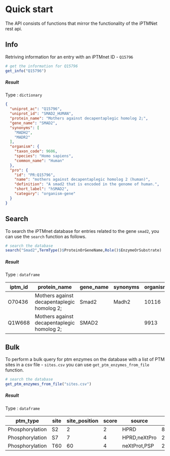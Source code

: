 # Quick start

The API consists of functions that mirror the functionality of the iPTMNet rest api.

## Info
Retriving information for an entry with an iPTMnet ID - `Q15796`
``` r
# get the information for Q15796 
get_info("Q15796")
```

##### Result
Type : `dictionary`
``` json
{
  "uniprot_ac": "Q15796",
  "uniprot_id": "SMAD2_HUMAN",
  "protein_name": "Mothers against decapentaplegic homolog 2;",
  "gene_name": "SMAD2",
  "synonyms": [
    "MADH2",
    "MADR2"
  ],
  "organism": {
    "taxon_code": 9606,
    "species": "Homo sapiens",
    "common_name": "Human"
  },
  "pro": {
    "id": "PR:Q15796",
    "name": "mothers against decapentaplegic homolog 2 (human)",
    "definition": "A smad2 that is encoded in the genome of human.",
    "short_label": "hSMAD2",
    "category": "organism-gene"
  }
}
```


## Search
To search the iPTMnet database for entries related to the gene `smad2`, you can use the `search` function as follows.

``` r
# search the database
search("Smad2",TermType()$ProteinOrGeneName,Role()$EnzymeOrSubstrate)
```

##### Result 
Type : `dataframe`

iptm_id | protein_name | gene_name | synonyms | organism_taxon_code | organism_species | organism_common_name | substrate_role | substrate_num | enzyme_role | enzyme_num | ptm_dependent_ppi_role | ptm_dep_ppi_num | sites | isoforms
--- | --- | ---  | --- | --- | --- | --- | --- | --- | --- | --- | --- | --- | --- | --- 
O70436 | Mothers against decapentaplegic homolog 2; | Smad2 | Madh2 | 10116 | Rattus norvegicus | Rat | True | 0 | False | 0 | False | 0 | 6 | 0
Q1W668 | Mothers against decapentaplegic homolog 2; | SMAD2 |  | 9913 | Bos taurus | Bovine | True | 0 | False | 0 | False | 0 | 4 | 0

## Bulk
To perform a bulk query for ptm enzymes on the database with a list of PTM sites in a csv file - `sites.csv` you can use `get_ptm_enzymes_from_file` function.

``` r
# search the database
get_ptm_enzymes_from_file("sites.csv")
```
##### Result 
Type : `dataframe`

ptm_type | site | site_position | score | source | pmid | enz_name | enz_id | sub_name | sub_id |
--- | --- | ---  | --- | --- | --- | --- | --- | --- | ---  
Phosphorylation | S2 | 2 | 2 | HPRD | 8898866,20068231 | PRKCB | P05771 | ANXA2 | P07355 
Phosphorylation | S7 | 7 | 4 | HPRD,neXtPro | 20166139,12773393,20089855,17924679,11438671 | RPS6KA5 | O75582 | HMGN1 | P05114 
Phosphorylation | T60 | 60 | 4 | neXtProt,PSP | 21355052,16081417 | SGK1 | O00141 | WNK1 | Q9H4A3